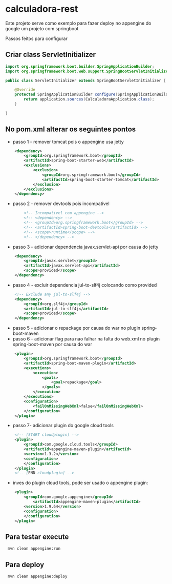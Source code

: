 # calculadora-rest

Este projeto serve como exemplo para fazer deploy no appengine do google um projeto com springboot

Passos feitos para configurar

## Criar class ServletInitializer

```java
import org.springframework.boot.builder.SpringApplicationBuilder;
import org.springframework.boot.web.support.SpringBootServletInitializer;

public class ServletInitializer extends SpringBootServletInitializer {

	@Override
	protected SpringApplicationBuilder configure(SpringApplicationBuilder application) {
		return application.sources(CalculadoraApplication.class);
	}

}

```

## No pom.xml alterar os seguintes pontos


* passo 1 - remover tomcat pois o appengine usa jetty

```xml
	<dependency>
		<groupId>org.springframework.boot</groupId>
		<artifactId>spring-boot-starter-web</artifactId>
		<exclusions>
			<exclusion>
				<groupId>org.springframework.boot</groupId>
				<artifactId>spring-boot-starter-tomcat</artifactId>
			</exclusion>
		</exclusions>
	</dependency>
```

* passo 2 - remover devtools pois incompativel

```xml
		<!-- Incompativel com appengine -->
		<!-- <dependency> -->
		<!-- <groupId>org.springframework.boot</groupId> -->
		<!-- <artifactId>spring-boot-devtools</artifactId> -->
		<!-- <scope>runtime</scope> -->
		<!-- </dependency> -->
```

* passo 3 - adicionar dependencia javax.servlet-api por causa do jetty

```xml
	<dependency>
		<groupId>javax.servlet</groupId>
		<artifactId>javax.servlet-api</artifactId>
		<scope>provided</scope>
	</dependency>
```

* passo 4 - excluir dependencia jul-to-slf4j colocando como provided
	
```xml	
	<!-- Exclude any jul-to-slf4j -->
	<dependency>
		<groupId>org.slf4j</groupId>
		<artifactId>jul-to-slf4j</artifactId>
		<scope>provided</scope>
	</dependency>
```

* passo 5 - adicionar o repackage por causa do war no plugin spring-boot-maven 
* passo 6 - adicionar flag para nao falhar na falta do web.xml no plugin spring-boot-maven por causa do war
			
```xml
	<plugin>
		<groupId>org.springframework.boot</groupId>
		<artifactId>spring-boot-maven-plugin</artifactId>
		<executions>
			<execution>
				<goals>
					<goal>repackage</goal>
				</goals>
			</execution>
		</executions>
		<configuration>
			<failOnMissingWebXml>false</failOnMissingWebXml>
		</configuration>
	</plugin>
```
* passo 7- adicionar plugin do google cloud tools

```xml
	<!-- [START cloudplugin] -->
	<plugin>
		<groupId>com.google.cloud.tools</groupId>
		<artifactId>appengine-maven-plugin</artifactId>
		<version>1.3.2</version>
		<configuration>
		</configuration>
	</plugin>
	<!-- [END cloudplugin] -->
```

* inves do plugin cloud tools, pode ser usado o appengine plugin:
	
```xml
	<plugin>
		<groupId>com.google.appengine</groupId>
			<artifactId>appengine-maven-plugin</artifactId>
		<version>1.9.64</version>
		<configuration>
		</configuration>
	</plugin>
```

## Para testar execute

```sh
 mvn clean appengine:run

```

## Para deploy

```sh
 mvn clean appengine:deploy

```
